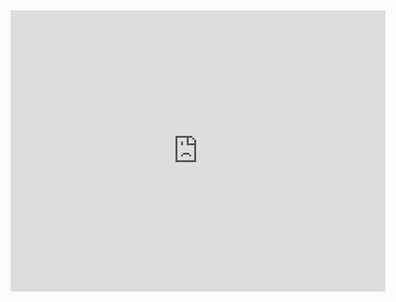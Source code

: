 <iframe src="https://www.google.com/maps/embed?pb=!1m23!1m12!1m3!1d47837.93173946127!2d91.12316111705725!3d23.469053691976196!2m3!1f0!2f0!3f0!3m2!1i1024!2i768!4f13.1!4m8!3e6!4m0!4m5!1s0x37547f249815015b%3A0xc38b548542466e20!2smoynamoti%20cantonment%20general%20hospital!3m2!1d23.4823727!2d91.1170552!5e0!3m2!1sen!2sbd!4v1654276463623!5m2!1sen!2sbd" width="600" height="450" style="border:0;" allowfullscreen="" loading="lazy" referrerpolicy="no-referrer-when-downgrade"></iframe>
